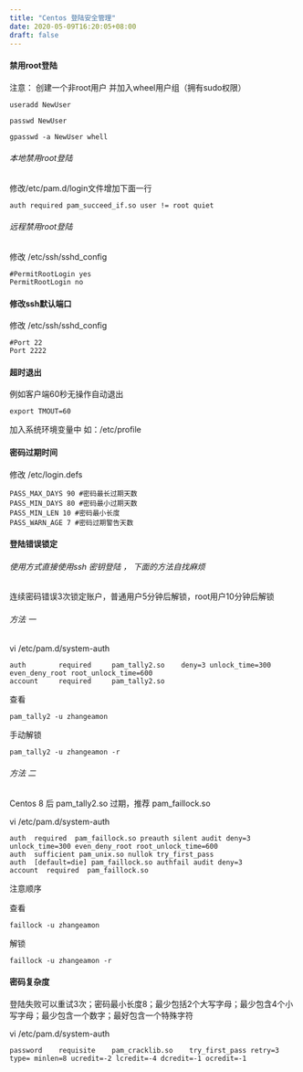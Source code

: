 ```yaml
---
title: "Centos 登陆安全管理"
date: 2020-05-09T16:20:05+08:00
draft: false
---
```


#### 禁用root登陆

注意： 创建一个非root用户 并加入wheel用户组（拥有sudo权限）
```
useradd NewUser

passwd NewUser

gpasswd -a NewUser whell
```

###### 本地禁用root登陆


修改/etc/pam.d/login文件增加下面一行
```
auth required pam_succeed_if.so user != root quiet
```

###### 远程禁用root登陆

修改 /etc/ssh/sshd_config
```
#PermitRootLogin yes
PermitRootLogin no
```

#### 修改ssh默认端口

修改 /etc/ssh/sshd_config
```
#Port 22
Port 2222
```

#### 超时退出

例如客户端60秒无操作自动退出
```
export TMOUT=60
```
加入系统环境变量中 如：/etc/profile


#### 密码过期时间

修改 /etc/login.defs
```
PASS_MAX_DAYS 90 #密码最长过期天数
PASS_MIN_DAYS 80 #密码最小过期天数
PASS_MIN_LEN 10 #密码最小长度
PASS_WARN_AGE 7 #密码过期警告天数
```

#### 登陆错误锁定

###### 使用方式直接使用ssh 密钥登陆 ， 下面的方法自找麻烦

连续密码错误3次锁定账户，普通用户5分钟后解锁，root用户10分钟后解锁

###### 方法 一 

vi /etc/pam.d/system-auth
```
auth        required     pam_tally2.so    deny=3 unlock_time=300 even_deny_root root_unlock_time=600 
account     required     pam_tally2.so
```

查看 
```
pam_tally2 -u zhangeamon
```
手动解锁
```
pam_tally2 -u zhangeamon -r
```

###### 方法 二 

Centos 8 后 pam_tally2.so 过期，推荐 pam_faillock.so

vi /etc/pam.d/system-auth
```
auth  required  pam_faillock.so preauth silent audit deny=3 unlock_time=300 even_deny_root root_unlock_time=600
auth  sufficient pam_unix.so nullok try_first_pass
auth  [default=die] pam_faillock.so authfail audit deny=3
account  required  pam_faillock.so
```
注意顺序

查看
```
faillock -u zhangeamon
```
解锁
```
faillock -u zhangeamon -r
```



#### 密码复杂度

登陆失败可以重试3次；密码最小长度8；最少包括2个大写字母；最少包含4个小写字母；最少包含一个数字；最好包含一个特殊字符

vi /etc/pam.d/system-auth
```
password    requisite    pam_cracklib.so    try_first_pass retry=3 type= minlen=8 ucredit=-2 lcredit=-4 dcredit=-1 ocredit=-1  
```
